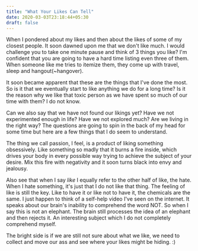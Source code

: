 ```yaml
---
title: "What Your Likes Can Tell"
date: 2020-03-03T23:18:44+05:30
draft: false
---
```


When I pondered about my likes and then about the likes of some of my closest people. It soon dawned upon me that we don't like much. I would challenge you to take one minute pause and think of 3 things you like? I'm confident that you are going to have a hard time listing even three of them. When someone like me tries to itemize them, they come up with travel, sleep and hangout(~hangover).

It soon became apparent that these are the things that I've done the most. So is it that we eventually start to like anything we do for a long time? Is it the reason why we like that toxic person as we have spent so much of our time with them? I do not know.

Can we also say that we have not found our likings yet? Have we not experimented enough in life? Have we not explored much? Are we living in the right way? The questions are going to spin in the back of my head for some time but here are a few things that I do seem to understand.

The thing we call passion, I feel, is a product of liking something obsessively. Like something so madly that it burns a fire inside, which drives your body in every possible way trying to achieve the subject of your desire. Mix this fire with negativity and it soon turns black into envy and jealousy.

Also see that when I say _like_ I equally refer to the other half of like, the hate. When I hate something, it's just that I do not like that thing. The feeling of like is still the key. Like to have it or like not to have it, the chemicals are the same. I just happen to think of a self-help video I've seen on the internet. It speaks about our brain's inability to comprehend the word NOT. So when I say this is not an elephant. The brain still processes the idea of an elephant and then rejects it. An interesting subject which I do not completely comprehend myself.

The bright side is if we are still not sure about what we like, we need to collect and move our ass and see where your likes might be hiding. :)
